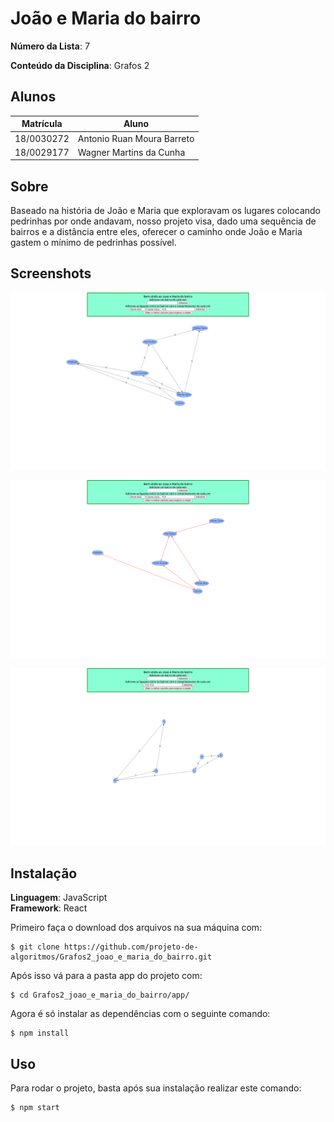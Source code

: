 # João e Maria do bairro

**Número da Lista**: 7<br>

**Conteúdo da Disciplina**: Grafos 2<br>

## Alunos
|Matrícula | Aluno |
| -- | -- |
| 18/0030272  | Antonio Ruan Moura Barreto |
| 18/0029177  | Wagner Martins da Cunha |

## Sobre 
Baseado na história de João e Maria que exploravam os lugares colocando pedrinhas por onde andavam, nosso projeto visa, dado uma sequência de bairros e a distância entre eles, oferecer o caminho onde João e Maria gastem o mínimo de pedrinhas possível.

## Screenshots

![plot](./assets/g1.png)

![plot](./assets/g2.png)

![plot](./assets/g3.png)

## Instalação 
**Linguagem**: JavaScript<br>
**Framework**: React<br>

Primeiro faça o download dos arquivos na sua máquina com:

```
$ git clone https://github.com/projeto-de-algoritmos/Grafos2_joao_e_maria_do_bairro.git
```

Após isso vá para a pasta app do projeto com:

```
$ cd Grafos2_joao_e_maria_do_bairro/app/
```

Agora é só instalar as dependências com o seguinte comando:

```
$ npm install
```

## Uso 
Para rodar o projeto, basta após sua instalação realizar este comando:

```
$ npm start
```




